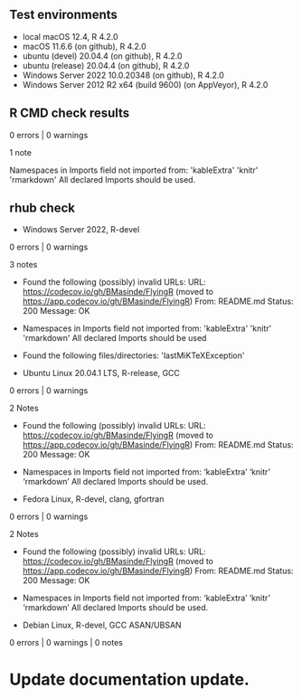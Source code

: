 ## Test environments
* local macOS 12.4, R 4.2.0
* macOS 11.6.6 (on github), R  4.2.0 
* ubuntu (devel) 20.04.4 (on github), R 4.2.0
* ubuntu (release) 20.04.4 (on github), R 4.2.0
* Windows Server 2022 10.0.20348 (on github), R 4.2.0
* Windows Server 2012 R2 x64 (build 9600) (on AppVeyor), R 4.2.0

## R CMD check results

0 errors | 0 warnings

1 note

Namespaces in Imports field not imported from:
    'kableExtra' 'knitr' 'rmarkdown'
    All declared Imports should be used.


## rhub check

* Windows Server 2022, R-devel

0 errors | 0 warnings 

3 notes
- Found the following (possibly) invalid URLs:
  URL: https://codecov.io/gh/BMasinde/FlyingR (moved to https://app.codecov.io/gh/BMasinde/FlyingR)
  From: README.md
  Status: 200
  Message: OK
  
- Namespaces in Imports field not imported from:
  'kableExtra' 'knitr' 'rmarkdown'
  All declared Imports should be used
  
- Found the following files/directories:
  'lastMiKTeXException'
 
* Ubuntu Linux 20.04.1 LTS, R-release, GCC

0 errors | 0 warnings

2 Notes

- Found the following (possibly) invalid URLs:
  URL: https://codecov.io/gh/BMasinde/FlyingR (moved to https://app.codecov.io/gh/BMasinde/FlyingR)
  From: README.md
  Status: 200
  Message: OK
  
- Namespaces in Imports field not imported from:
  ‘kableExtra’ ‘knitr’ ‘rmarkdown’
  All declared Imports should be used.
  
* Fedora Linux, R-devel, clang, gfortran

0 errors | 0 warnings 

2 Notes 

- Found the following (possibly) invalid URLs:
  URL: https://codecov.io/gh/BMasinde/FlyingR (moved to https://app.codecov.io/gh/BMasinde/FlyingR)
  From: README.md
  Status: 200
  Message: OK
  
- Namespaces in Imports field not imported from:
  ‘kableExtra’ ‘knitr’ ‘rmarkdown’
  All declared Imports should be used.

* Debian Linux, R-devel, GCC ASAN/UBSAN

0 errors | 0 warnings | 0 notes

# Update documentation update.
